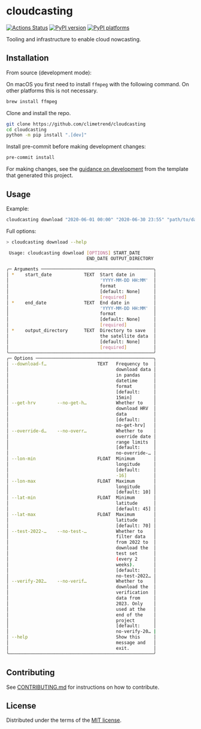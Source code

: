 # cloudcasting

[![Actions Status][actions-badge]][actions-link]
[![PyPI version][pypi-version]][pypi-link]
[![PyPI platforms][pypi-platforms]][pypi-link]

Tooling and infrastructure to enable cloud nowcasting.

## Installation

From source (development mode):

On macOS you first need to install `ffmpeg` with the following command. On other platforms this is
not necessary.

```bash
brew install ffmpeg
```

Clone and install the repo.

```bash
git clone https://github.com/climetrend/cloudcasting
cd cloudcasting
python -m pip install ".[dev]"
```

Install pre-commit before making development changes:

```bash
pre-commit install
```

For making changes, see the [guidance on development](https://github.com/alan-turing-institute/python-project-template?tab=readme-ov-file#setting-up-a-new-project) from the template that generated this project.

## Usage

Example:

```bash
cloudcasting download "2020-06-01 00:00" "2020-06-30 23:55" "path/to/data/save/dir"
```

Full options:

```bash
> cloudcasting download --help

 Usage: cloudcasting download [OPTIONS] START_DATE
                              END_DATE OUTPUT_DIRECTORY

╭─ Arguments ──────────────────────────────────────────╮
│ *    start_date            TEXT  Start date in       │
│                                  'YYYY-MM-DD HH:MM'  │
│                                  format              │
│                                  [default: None]     │
│                                  [required]          │
│ *    end_date              TEXT  End date in         │
│                                  'YYYY-MM-DD HH:MM'  │
│                                  format              │
│                                  [default: None]     │
│                                  [required]          │
│ *    output_directory      TEXT  Directory to save   │
│                                  the satellite data  │
│                                  [default: None]     │
│                                  [required]          │
╰──────────────────────────────────────────────────────╯
╭─ Options ────────────────────────────────────────────╮
│ --download-f…                   TEXT   Frequency to  │
│                                        download data │
│                                        in pandas     │
│                                        datetime      │
│                                        format        │
│                                        [default:     │
│                                        15min]        │
│ --get-hrv        --no-get-h…           Whether to    │
│                                        download HRV  │
│                                        data          │
│                                        [default:     │
│                                        no-get-hrv]   │
│ --override-d…    --no-overr…           Whether to    │
│                                        override date │
│                                        range limits  │
│                                        [default:     │
│                                        no-override-… │
│ --lon-min                       FLOAT  Minimum       │
│                                        longitude     │
│                                        [default:     │
│                                        -16]          │
│ --lon-max                       FLOAT  Maximum       │
│                                        longitude     │
│                                        [default: 10] │
│ --lat-min                       FLOAT  Minimum       │
│                                        latitude      │
│                                        [default: 45] │
│ --lat-max                       FLOAT  Maximum       │
│                                        latitude      │
│                                        [default: 70] │
│ --test-2022-…    --no-test-…           Whether to    │
│                                        filter data   │
│                                        from 2022 to  │
│                                        download the  │
│                                        test set      │
│                                        (every 2      │
│                                        weeks).       │
│                                        [default:     │
│                                        no-test-2022… │
│ --verify-202…    --no-verif…           Whether to    │
│                                        download the  │
│                                        verification  │
│                                        data from     │
│                                        2023. Only    │
│                                        used at the   │
│                                        end of the    │
│                                        project       │
│                                        [default:     │
│                                        no-verify-20… |
│ --help                                 Show this     │
│                                        message and   │
│                                        exit.         │
╰──────────────────────────────────────────────────────╯
```

## Contributing

See [CONTRIBUTING.md](CONTRIBUTING.md) for instructions on how to contribute.

## License

Distributed under the terms of the [MIT license](LICENSE).


<!-- prettier-ignore-start -->
[actions-badge]:            https://github.com/climetrend/cloudcasting/workflows/CI/badge.svg
[actions-link]:             https://github.com/climetrend/cloudcasting/actions
[pypi-link]:                https://pypi.org/project/cloudcasting/
[pypi-platforms]:           https://img.shields.io/pypi/pyversions/cloudcasting
[pypi-version]:             https://img.shields.io/pypi/v/cloudcasting
<!-- prettier-ignore-end -->
